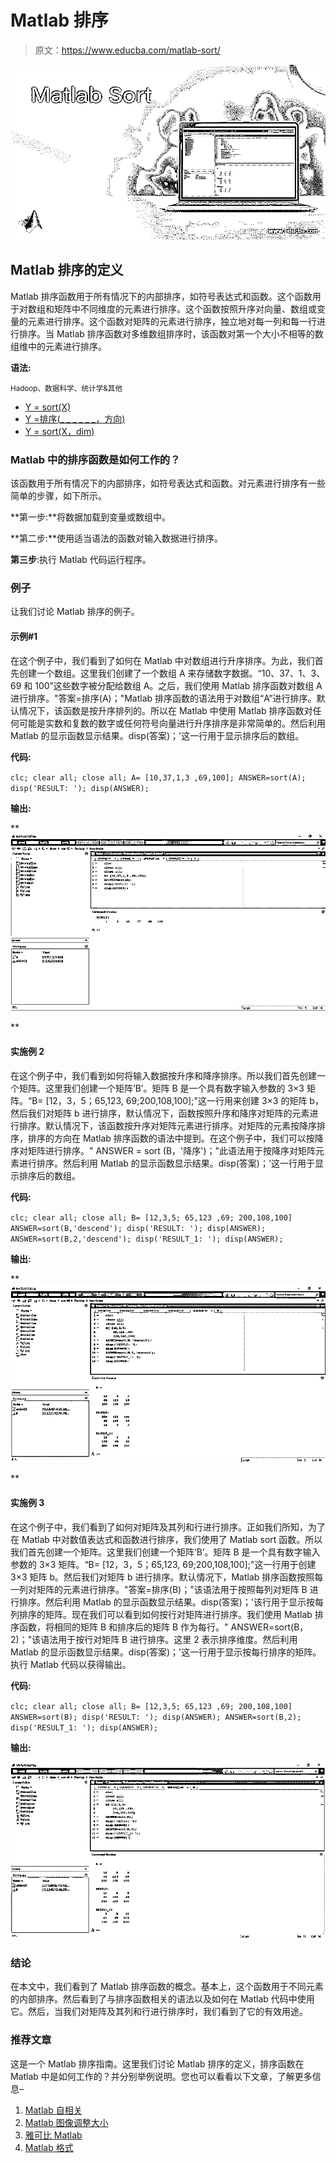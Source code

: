 # Matlab 排序

> 原文：<https://www.educba.com/matlab-sort/>

![Matlab Sort](img/d795fea64023e6511387b1a259e1dacf.png)



## Matlab 排序的定义

Matlab 排序函数用于所有情况下的内部排序，如符号表达式和函数。这个函数用于对数组和矩阵中不同维度的元素进行排序。这个函数按照升序对向量、数组或变量的元素进行排序。这个函数对矩阵的元素进行排序，独立地对每一列和每一行进行排序。当 Matlab 排序函数对多维数组排序时，该函数对第一个大小不相等的数组维中的元素进行排序。

**语法:**

<small>Hadoop、数据科学、统计学&其他</small>

*   [Y = sort(X)](https://in.mathworks.com/help/symbolic/sort.html#d122e242893)
*   [Y =排序(](https://in.mathworks.com/help/symbolic/sort.html#d122e242966)[**_ _ _ _ _ _**](https://in.mathworks.com/help/symbolic/sort.html#d122e242966)[，方向)](https://in.mathworks.com/help/symbolic/sort.html#d122e242966)
*   [Y = sort(X，dim)](https://in.mathworks.com/help/symbolic/sort.html#d122e242936)

### Matlab 中的排序函数是如何工作的？

该函数用于所有情况下的内部排序，如符号表达式和函数。对元素进行排序有一些简单的步骤，如下所示。

**第一步:**将数据加载到变量或数组中。

**第二步:**使用适当语法的函数对输入数据进行排序。

**第三步**:执行 Matlab 代码运行程序。

### 例子

让我们讨论 Matlab 排序的例子。

#### 示例#1

在这个例子中，我们看到了如何在 Matlab 中对数组进行升序排序。为此，我们首先创建一个数组。这里我们创建了一个数组 A 来存储数字数据。“10、37、1、3、69 和 100”这些数字被分配给数组 A。之后，我们使用 Matlab 排序函数对数组 A 进行排序。"答案=排序(A)；"Matlab 排序函数的语法用于对数组“A”进行排序。默认情况下，该函数是按升序排列的。所以在 Matlab 中使用 Matlab 排序函数对任何可能是实数和复数的数字或任何符号向量进行升序排序是非常简单的。然后利用 Matlab 的显示函数显示结果。disp(答案)；'这一行用于显示排序后的数组。

**代码:**

`clc;
clear all;
close all;
A= [10,37,1,3 ,69,100];
ANSWER=sort(A);
disp('RESULT: ');
disp(ANSWER);`

**输出:**

**![Matlab Sort 1](img/b87a3a4d652626ba013c43bf273c2d86.png)

** 

#### 实施例 2

在这个例子中，我们看到如何将输入数据按升序和降序排序。所以我们首先创建一个矩阵。这里我们创建一个矩阵‘B’。矩阵 B 是一个具有数字输入参数的 3×3 矩阵。“B= [12，3，5；65,123, 69;200,108,100];"这一行用来创建 3×3 的矩阵 b，然后我们对矩阵 b 进行排序，默认情况下，函数按照升序和降序对矩阵的元素进行排序。默认情况下，该函数按升序对矩阵元素进行排序。对矩阵的元素按降序排序，排序的方向在 Matlab 排序函数的语法中提到。在这个例子中，我们可以按降序对矩阵进行排序。" ANSWER = sort (B，'降序')；"此语法用于按降序对矩阵元素进行排序。然后利用 Matlab 的显示函数显示结果。disp(答案)；'这一行用于显示排序后的数组。

**代码:**

`clc;
clear all;
close all;
B= [12,3,5;
65,123 ,69;
200,108,100] ANSWER=sort(B,'descend');
disp('RESULT: ');
disp(ANSWER);
ANSWER=sort(B,2,'descend');
disp('RESULT_1: ');
disp(ANSWER);`

**输出:**

**![Matlab Sort 2](img/b46ffd753861d22c391cff16d3bfd48c.png)

** 

#### 实施例 3

在这个例子中，我们看到了如何对矩阵及其列和行进行排序。正如我们所知，为了在 Matlab 中对数值表达式和函数进行排序，我们使用了 Matlab sort 函数。所以我们首先创建一个矩阵。这里我们创建一个矩阵‘B’。矩阵 B 是一个具有数字输入参数的 3×3 矩阵。“B= [12，3，5；65,123, 69;200,108,100];"这一行用于创建 3×3 矩阵 b。然后我们对矩阵 b 进行排序。默认情况下，Matlab 排序函数按照每一列对矩阵的元素进行排序。"答案=排序(B)；"该语法用于按照每列对矩阵 B 进行排序。然后利用 Matlab 的显示函数显示结果。disp(答案)；'该行用于显示按每列排序的矩阵。现在我们可以看到如何按行对矩阵进行排序。我们使用 Matlab 排序函数，将相同的矩阵 B 和排序后的矩阵 B 作为每行。" ANSWER=sort(B，2)；"该语法用于按行对矩阵 B 进行排序。这里 2 表示排序维度。然后利用 Matlab 的显示函数显示结果。disp(答案)；'这一行用于显示按每行排序的矩阵。执行 Matlab 代码以获得输出。

**代码:**

`clc;
clear all;
close all;
B= [12,3,5;
65,123 ,69;
200,108,100] ANSWER=sort(B);
disp('RESULT: ');
disp(ANSWER);
ANSWER=sort(B,2);
disp('RESULT_1: ');
disp(ANSWER);`

**输出:**

![Matlab Sort 3](img/75ea454c5f14ee44d302bf6026c1c5ac.png)



### 结论

在本文中，我们看到了 Matlab 排序函数的概念。基本上，这个函数用于不同元素的内部排序。然后看到了与排序函数相关的语法以及如何在 Matlab 代码中使用它。然后，当我们对矩阵及其列和行进行排序时，我们看到了它的有效用途。

### 推荐文章

这是一个 Matlab 排序指南。这里我们讨论 Matlab 排序的定义，排序函数在 Matlab 中是如何工作的？并分别举例说明。您也可以看看以下文章，了解更多信息–

1.  [Matlab 自相关](https://www.educba.com/matlab-autocorrelation/)
2.  [Matlab 图像调整大小](https://www.educba.com/matlab-image-resize/)
3.  [雅可比 Matlab](https://www.educba.com/jacobian-matlab/)
4.  [Matlab 格式](https://www.educba.com/matlab-format/)





